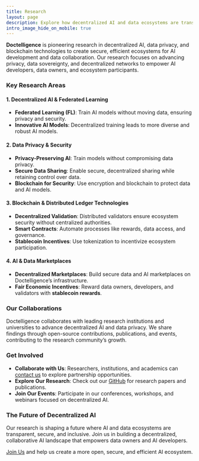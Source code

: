 ```yaml
---
title: Research  
layout: page  
description: Explore how decentralized AI and data ecosystems are transforming industries through Doctelligence’s research.  
intro_image_hide_on_mobile: true  
---
```


**Doctelligence** is pioneering research in decentralized AI, data privacy, and blockchain technologies to create secure, efficient ecosystems for AI development and data collaboration. Our research focuses on advancing privacy, data sovereignty, and decentralized networks to empower AI developers, data owners, and ecosystem participants.

### Key Research Areas

#### 1. **Decentralized AI & Federated Learning**
- **Federated Learning (FL)**: Train AI models without moving data, ensuring privacy and security.
- **Innovative AI Models**: Decentralized training leads to more diverse and robust AI models.

#### 2. **Data Privacy & Security**
- **Privacy-Preserving AI**: Train models without compromising data privacy.
- **Secure Data Sharing**: Enable secure, decentralized sharing while retaining control over data.
- **Blockchain for Security**: Use encryption and blockchain to protect data and AI models.

#### 3. **Blockchain & Distributed Ledger Technologies**
- **Decentralized Validation**: Distributed validators ensure ecosystem security without centralized authorities.
- **Smart Contracts**: Automate processes like rewards, data access, and governance.
- **Stablecoin Incentives**: Use tokenization to incentivize ecosystem participation.

#### 4. **AI & Data Marketplaces**
- **Decentralized Marketplaces**: Build secure data and AI marketplaces on Doctelligence’s infrastructure.
- **Fair Economic Incentives**: Reward data owners, developers, and validators with **stablecoin rewards**.

### Our Collaborations

Doctelligence collaborates with leading research institutions and universities to advance decentralized AI and data privacy. We share findings through open-source contributions, publications, and events, contributing to the research community’s growth.

### Get Involved

- **Collaborate with Us**: Researchers, institutions, and academics can [contact us](https://doctelligence.github.io/contact/) to explore partnership opportunities.
- **Explore Our Research**: Check out our [GitHub](https://github.com/Doctelligence) for research papers and publications.
- **Join Our Events**: Participate in our conferences, workshops, and webinars focused on decentralized AI.

### The Future of Decentralized AI

Our research is shaping a future where AI and data ecosystems are transparent, secure, and inclusive. Join us in building a decentralized, collaborative AI landscape that empowers data owners and AI developers.

[Join Us](https://doctelligence.github.io/contact/) and help us create a more open, secure, and efficient AI ecosystem.
